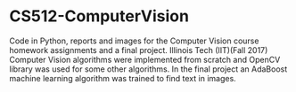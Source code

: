 # CS512-ComputerVision
Code in Python, reports and images for the Computer Vision course homework assignments and a final project. Illinois Tech (IIT)(Fall 2017)
Computer Vision algorithms were implemented from scratch and OpenCV library was used for some other algorithms.
In the final project an AdaBoost machine learning algorithm was trained to find text in images.
